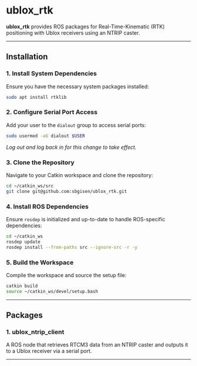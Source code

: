 # ublox_rtk

**ublox_rtk** provides ROS packages for Real-Time-Kinematic (RTK) positioning with Ublox receivers using an NTRIP caster.

---

## Installation

### 1. Install System Dependencies
Ensure you have the necessary system packages installed:
```bash
sudo apt install rtklib
```

### 2. Configure Serial Port Access
Add your user to the `dialout` group to access serial ports:
```bash
sudo usermod -aG dialout $USER
```
*Log out and log back in for this change to take effect.*

### 3. Clone the Repository
Navigate to your Catkin workspace and clone the repository:
```bash
cd ~/catkin_ws/src
git clone git@github.com:sbgisen/ublox_rtk.git
```

### 4. Install ROS Dependencies
Ensure `rosdep` is initialized and up-to-date to handle ROS-specific dependencies:
```bash
cd ~/catkin_ws
rosdep update
rosdep install --from-paths src --ignore-src -r -y
```

### 5. Build the Workspace
Compile the workspace and source the setup file:
```bash
catkin build
source ~/catkin_ws/devel/setup.bash
```

---

## Packages

### 1. **ublox_ntrip_client**
A ROS node that retrieves RTCM3 data from an NTRIP caster and outputs it to a Ublox receiver via a serial port.

---
